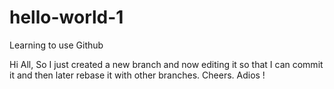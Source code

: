 # hello-world-1
Learning to use Github

Hi All, So I just created a new branch and now editing it so that I can commit it and then later rebase it with other branches.
Cheers. Adios !
